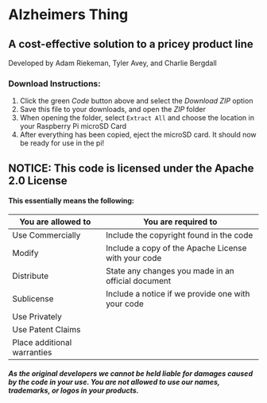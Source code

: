 # Alzheimers Thing
## A cost-effective solution to a pricey product line
 Developed by Adam Riekeman, Tyler Avey, and Charlie Bergdall

### Download Instructions:
1. Click the green *Code* button above and select the *Download ZIP* option
2. Save this file to your downloads, and open the *ZIP* folder
3. When opening the folder, select `Extract All` and choose the location in your Raspberry Pi microSD Card
4. After everything has been copied, eject the microSD card. It should now be ready for use in the pi!

## NOTICE: This code is licensed under the Apache 2.0 License
#### This essentially means the following:
You are allowed to | You are required to
------------------ | --------------------
Use Commercially | Include the copyright found in the code
Modify | Include a copy of the Apache License with your code
Distribute | State any changes you made in an official document
Sublicense | Include a notice if we provide one with your code
Use Privately |
Use Patent Claims |
Place additional warranties |

##### As the original developers we cannot be held liable for damages caused by the code in your use. You are not allowed to use our names, trademarks, or logos in your products.
